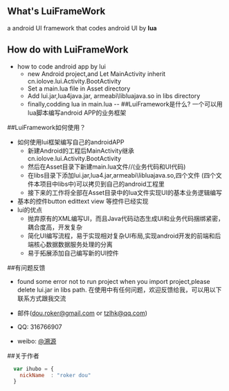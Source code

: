 ## What's LuiFrameWork
a android UI framework that codes android UI by **lua**
## How do with LuiFrameWork
* how to code android app by lui
  * new Android project,and Let MainActivity inherit cn.iolove.lui.Activity.BootActivity
  * Set a main.lua file in Asset directory
  * Add lui.jar,lua4java.jar, armeabi\libluajava.so in libs directory
  * finally,codding lua in main.lua
--
##LuiFramework是什么?
一个可以用lua脚本编写android APP的业务框架



##LuiFramework如何使用？

* 如何使用lui框架编写自己的androidAPP
    *  新建Android的工程后MainActivity继承cn.iolove.lui.Activity.BootActivity
    *  然后在Asset目录下新建main.lua文件//(业务代码和UI代码)
    *  在libs目录下添加lui.jar,lua4.jar,armeabi\libluajava.so,四个文件 (四个文件本项目中libs中)可以拷贝到自己的android工程里
    *  接下来的工作将全部在Asset目录中的lua文件实现UI的基本业务逻辑编写
* 基本的控件button edittext view 等控件已经实现
* lui的优点
   *  抛弃原有的XML编写UI，而且Java代码动态生成UI和业务代码捆绑紧密，耦合度高，开发复杂
   *  简化UI编写流程，易于实现相对复杂UI布局,实现android开发的前端和后端核心数据数据服务处理的分离
   *  易于拓展添加自己编写新的UI控件



##有问题反馈
* found  some error not to run project when you import project,please delete lui.jar in libs path.
在使用中有任何问题，欢迎反馈给我，可以用以下联系方式跟我交流

* 邮件(dou.roker@gmail.com or tzlhk@qq.com)
* QQ: 316766907
* weibo: [@溯源](http://weibo.com/u/2395014387)





##关于作者

```javascript
  var ihubo = {
    nickName  : "roker dou"
  }
```
